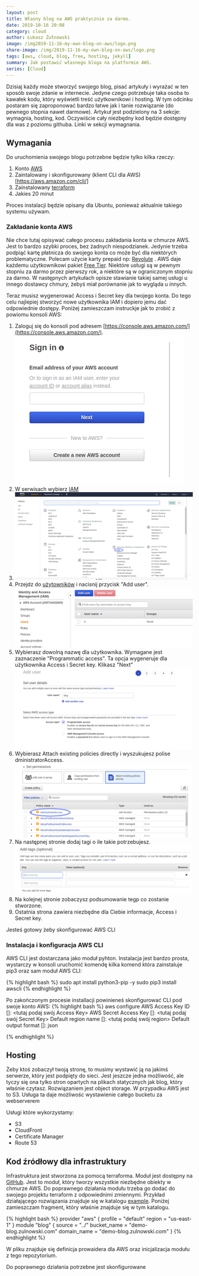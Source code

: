 ```yaml
---
layout: post
title: Własny blog na AWS praktycznie za darmo.
date: 2019-10-16 20:08
category: cloud
author: Łukasz Żułnowski
image: /img2019-11-16-my-own-blog-on-aws/logo.png
share-image: /img/2019-11-16-my-own-blog-on-aws/logo.png
tags: [aws, cloud, blog, free, hosting, jekyll]
summary: Jak postawić własnego bloga na platformie AWS.
series: [Cloud]
---
```


Dzisiaj każdy może stworzyć swojego blog, pisać artykuły i wyrażać w ten sposób swoje zdanie w internecie. Jedyne czego potrzebuje taka osoba to kawałek kodu, który wyświetli treść użytkownikowi i hosting. W tym odcinku postaram się zaproponować bardzo łatwe jak i tanie rozwiązanie (do pewnego stopnia nawet darmowe). Artykuł jest podzielony na 3 sekcje: wymagnia, hosting, kod. Oczywiście cały niezbędny kod będzie dostępny dla was z poziomu githuba. Linki w sekcji wymagnania.



## Wymagania

Do uruchomienia swojego blogu potrzebne będzie tylko kilka rzeczy:

1. Konto [AWS](https://portal.aws.amazon.com/gp/aws/developer/registration/index.html?nc2=h_ct&src=default)
2. Zaintalowany i skonfigurowany (klient CLI dla AWS)[https://aws.amazon.com/cli/]
3. Zainstalowany [terraform](https://www.terraform.io/downloads.html)
4. Jakies 20 minut

Proces instalacji będzie opisany dla Ubuntu, ponieważ aktualnie takiego systemu używam.

### Zakładanie konta AWS

Nie chce tutaj opisywać całego procesu zakładania konta w chmurze AWS. Jest to bardzo szybki proces, bez żadnych niespodzianek. Jedynie trzeba podpiąć kartę płatnicza do swojego konta co może być dla niektórych problematyczne. Polecam użycie karty prepaid np: [Revolute](https://revolut.com/referral/ukaszk0y!a13221) . AWS daje każdemu użytkownikowi pakiet [Free Tier](https://aws.amazon.com/free/?all-free-tier.sort-by=item.additionalFields.SortRank&all-free-tier.sort-order=asc&awsf.Free%20Tier%20Types=*all&awsm.page-all-free-tier=1). Niektóre usługi są w pewnym stopniu za darmo przez pierwszy rok, a niektóre są w ograniczonym stopniu za darmo. W następnych artykułach opisze stawianie takiej samej usługi u innego dostawcy chmury, żebyś miał porównanie jak to wygląda u innych.

Teraz musisz wygenerować Access i Secret key dla twojego konta. Do tego celu najlepiej stworzyć nowe użytkownika IAM i dopiero jemu dać odpowiednie dostępy. Poniżej zamieszczam instruckje jak to zrobić z powiomu konsoli AWS:

1. Zaloguj się do konsoli pod adresem [https://console.aws.amazon.com/](https://console.aws.amazon.com/).
   ![AWS konsola](/img/2019-11-16-my-own-blog-on-aws/aws_login.png)
2. W serwisach wybierz [IAM](https://console.aws.amazon.com/iam/home?region=us-east-1#/home)
3. ![AWS IAM](/img/2019-11-16-my-own-blog-on-aws/aws_services.png)
4. Przejdz do [użytowników](https://console.aws.amazon.com/iam/home?region=us-east-1#/users) i nacisnij przycisk "Add user".
   ![AWS konsola](/img/2019-11-16-my-own-blog-on-aws/users.png)
5. Wybierasz dowolną nazwę dla użytkownika. Wymagane jest zaznaczenie "Programmatic access". Ta opcja wygeneruje dla użytkownika Access i Secret key. Klikasz "Next"
   ![AWS nowy użytkownik](/img/2019-11-16-my-own-blog-on-aws/new_user.png)
6. Wybierasz Attach existing policies directly i wyszukujesz polise dministratorAccess.
   ![AWS polisy](/img/2019-11-16-my-own-blog-on-aws/polices.png)
7. Na następnej stronie dodaj tagi o ile takie potrzebujesz.
   ![AWS tagi](/img/2019-11-16-my-own-blog-on-aws/tags.png)
8. Na kolejnej stronie zobaczysz podsumowanie tegp co zostanie stworzone.
9. Ostatnia strona zawiera niezbędne dla Ciebie informacje, Access i Secret key.

Jesteś gotowy żeby skonfigurować AWS CLI


### Instalacja i konfiguracja AWS CLI

AWS CLI jest dostarczana jako moduł pyhton. Instalacja jest bardzo prosta, wystarczy w konsoli uruchomić komendę kilka komend która zainstaluje pip3 oraz sam moduł AWS CLI:

{% highlight bash %}
sudo apt install python3-pip -y
sudo pip3 install awscli
{% endhighlight %}

Po zakończonym procesie installacji powinieneś skonfigurować CLI pod swoje konto AWS:
{% highlight bash %}
aws configure
AWS Access Key ID []: <tutaj podaj swój Access Key>
AWS Secret Access Key []: <tutaj podaj swój Secret Key>
Default region name []: <tutaj podaj swój region>
Default output format []: json

{% endhighlight %}

## Hosting

Żeby ktoś zobaczył twoją stronę, to musimy wystawić ją na jakimś serwerze, który jest podpięty do sieci. Jest jeszcze jedna możliwość, ale tyczy się ona tylko stron opartych na plikach statycznych jak blog, który właśnie czytasz.
Rozwiązaniem jest object storage. W przypadku AWS jest to S3. Usługa ta daje możliwośc wystawienie całego bucketu za webserverem

Usługi które wykorzystamy:

* S3
* CloudFront
* Certificate Manager
* Route 53

## Kod źródłowy dla infrastruktury

Infrastruktura jest stworzona za pomocą terraforma. Moduł jest dostępny na [GitHub](https://github.com/buker/blog-terraform-aws). Jest to moduł, który tworzy wszystkie niezbędne obiekty w chmurze AWS. Do poprawnego działania modułu trzeba go dodać do swojego projektu terraform z odpowiednimi zmiennymi. Przykład działającego rozwiązania znajduje się w katalogu [example](https://github.com/buker/blog-terraform-aws/tree/master/example). Poniżej zamieszczam fragment, który właśnie znajduje się w tym katalogu.

{% highlight bash %}
provider "aws" {
  profile = "default"
  region = "us-east-1"
}
module "blog" {
  source = "../"
  bucket_name = "demo-blog.zulnowski.com"
  domain_name = "demo-blog.zulnowski.com"
}
{% endhighlight %}

W pliku znajduje się definicja prowaidera dla AWS oraz inicjalizacja modułu z tego repozytorium.

Do poprawnego działania potrzebne jest skonfigurowane 


